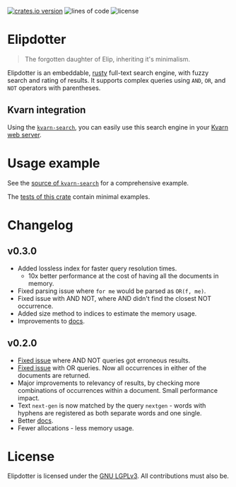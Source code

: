 [![crates.io version](https://img.shields.io/crates/v/elipdotter)](https://crates.io/crates/elipdotter)
![lines of code](https://img.shields.io/tokei/lines/github/Icelk/elipdotter)
![license](https://img.shields.io/github/license/Icelk/elipdotter)

# Elipdotter

> The forgotten daughter of Elip, inheriting it's minimalism.

Elipdotter is an embeddable, [rusty](https://rust-lang.org) full-text search engine, with fuzzy search and rating of results.
It supports complex queries using `AND`, `OR`, and `NOT` operators with parentheses.

## Kvarn integration

Using the [`kvarn-search`](https://github.com/Icelk/kvarn-search),
you can easily use this search engine in your [Kvarn web server](https://kvarn.org).

# Usage example

See the [source of `kvarn-search`](https://github.com/Icelk/kvarn-search/tree/main/src/)
for a comprehensive example.

The [tests of this crate](https://github.com/Icelk/elipdotter/tree/main/tests/)
contain minimal examples.

# Changelog

## v0.3.0

-   Added lossless index for faster query resolution times.
    -   10x better performance at the cost of having all the documents in memory.
-   Fixed parsing issue where `for me` would be parsed as `OR(f, me)`.
-   Fixed issue with AND NOT, where AND didn't find the closest NOT occurrence.
-   Added size method to indices to estimate the memory usage.
-   Improvements to [docs](https://doc.icelk.dev/elipdotter/elipdotter/).

## v0.2.0

-   [Fixed issue](https://github.com/Icelk/elipdotter/commit/7ab071c) where AND NOT queries got erroneous results.
-   [Fixed issue](https://github.com/Icelk/elipdotter/commit/51370f7) with OR queries. Now all occurrences in either of the documents are returned.
-   Major improvements to relevancy of results, by checking more combinations of occurrences within a document. Small performance impact.
-   Text `next-gen` is now matched by the query `nextgen` - words with hyphens are registered as both separate words and one single.
-   Better [docs](https://doc.icelk.dev/elipdotter/elipdotter/).
-   Fewer allocations - less memory usage.

# License

Elipdotter is licensed under the [GNU LGPLv3](COPYING).
All contributions must also be.
